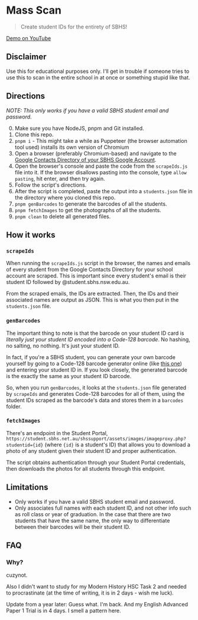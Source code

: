 # Mass Scan

> Create student IDs for the entirety of SBHS!

[Demo on YouTube](https://youtu.be/-g9ra3fwuI0)

## Disclaimer

Use this for educational purposes only. I'll get in trouble if someone tries to
use this to scan in the entire school in at once or something stupid like that.

## Directions

_NOTE: This only works if you have a valid SBHS student email and password._

0. Make sure you have NodeJS, pnpm and Git installed.
1. Clone this repo.
2. `pnpm i` - This might take a while as Puppeteer (the browser automation tool
   used) installs its own version of Chromium
3. Open a browser (preferably Chromium-based) and navigate to the
   [Google Contacts Directory of your SBHS Google Account](https://contacts.google.com/directory).
4. Open the browser's console and paste the code from the `scrapeIds.js` file
   into it. If the browser disallows pasting into the console, type
   `allow pasting`, hit enter, and then try again.
5. Follow the script's directions.
6. After the script is completed, paste the output into a `students.json` file
   in the directory where you cloned this repo.
7. `pnpm genBarcodes` to generate the barcodes of all the students.
8. `pnpm fetchImages` to get the photographs of all the students.
9. `pnpm clean` to delete all generated files.

## How it works

### `scrapeIds`

When running the `scrapeIds.js` script in the browser, the names and emails of
every student from the Google Contacts Directory for your school account are
scraped. This is important since every student's email is their student ID
followed by @student.sbhs.nsw.edu.au.

From the scraped emails, the IDs are extracted. Then, the IDs and their
associated names are output as JSON. This is what you then put in the
`students.json` file.

### `genBarcodes`

The important thing to note is that the barcode on your student ID card is
_literally just your student ID encoded into a Code-128 barcode_. No hashing, no
salting, no nothing. It's just your student ID.

In fact, if you're a SBHS student, you can generate your own barcode yourself by
going to a Code-128 barcode generator online (like
[this one](https://barcode.tec-it.com/en/Code128)) and entering your student ID
in. If you look closely, the generated barcode is the exactly the same as your
student ID barcode.

So, when you run `genBarcodes`, it looks at the `students.json` file generated
by `scrapeIds` and generates Code-128 barcodes for all of them, using the
student IDs scraped as the barcode's data and stores them in a `barcodes`
folder.

### `fetchImages`

There's an endpoint in the Student Portal,
`https://student.sbhs.net.au/shssupport/assets/images/imageproxy.php?studentid={id}`
(where `{id}` is a student's ID) that allows you to download a photo of any
student given their student ID and proper authentication.

The script obtains authentication through your Student Portal credentials, then
downloads the photos for all students through this endpoint.

## Limitations

- Only works if you have a valid SBHS student email and password.
- Only associates full names with each student ID, and not other info such as
  roll class or year of graduation. In the case that there are two students that
  have the same name, the only way to differentiate between their barcodes will
  be their student ID.

## FAQ

### Why?

cuzynot.

Also I didn't want to study for my Modern History HSC Task 2 and needed to
procrastinate (at the time of writing, it is in 2 days - wish me luck).

Update from a year later: Guess what. I'm back. And my English Advanced Paper 1
Trial is in 4 days. I smell a pattern here.
